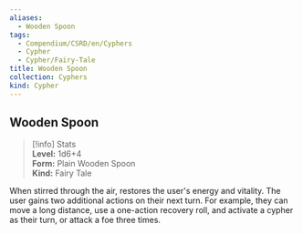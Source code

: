 ```yaml
---
aliases:
  - Wooden Spoon
tags:
  - Compendium/CSRD/en/Cyphers
  - Cypher
  - Cypher/Fairy-Tale
title: Wooden Spoon
collection: Cyphers
kind: Cypher
---
```

## Wooden Spoon  
>[!info] Stats  
> **Level:** 1d6+4  
> **Form:** Plain Wooden Spoon  
> **Kind:** Fairy Tale
  
When stirred through the air, restores the user's energy and vitality. The user gains two additional actions on their next turn. For example, they can move a long distance, use a one-action recovery roll, and activate a cypher as their turn, or attack a foe three times.